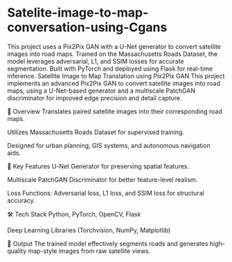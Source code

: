 # Satelite-image-to-map-conversation-using-Cgans
This project uses a Pix2Pix GAN with a U-Net generator to convert satellite images into road maps. Trained on the Massachusetts Roads Dataset, the model leverages adversarial, L1, and SSIM losses for accurate segmentation. Built with PyTorch and deployed using Flask for real-time inference.
Satellite Image to Map Translation using Pix2Pix GAN
This project implements an advanced Pix2Pix GAN to convert satellite images into road maps, using a U-Net-based generator and a multiscale PatchGAN discriminator for improved edge precision and detail capture.

📌 Overview
Translates paired satellite images into their corresponding road maps.

Utilizes Massachusetts Roads Dataset for supervised training.

Designed for urban planning, GIS systems, and autonomous navigation aids.

🧠 Key Features
U-Net Generator for preserving spatial features.

Multiscale PatchGAN Discriminator for better feature-level realism.

Loss Functions: Adversarial loss, L1 loss, and SSIM loss for structural accuracy.

🛠️ Tech Stack
Python, PyTorch, OpenCV, Flask

Deep Learning Libraries (Torchvision, NumPy, Matplotlib)

🚀 Output
The trained model effectively segments roads and generates high-quality map-style images from raw satellite views.
